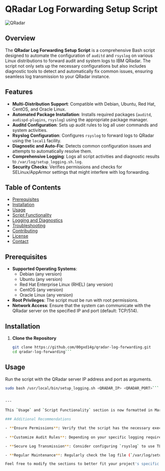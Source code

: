 # QRadar Log Forwarding Setup Script

![QRadar](https://www.ibm.com/design/language/assets/ibm_logo.svg)

## Overview

The **QRadar Log Forwarding Setup Script** is a comprehensive Bash script designed to automate the configuration of `auditd` and `rsyslog` on various Linux distributions to forward audit and system logs to IBM QRadar. The script not only sets up the necessary configurations but also includes diagnostic tools to detect and automatically fix common issues, ensuring seamless log transmission to your QRadar instance.

## Features

- **Multi-Distribution Support**: Compatible with Debian, Ubuntu, Red Hat, CentOS, and Oracle Linux.
- **Automated Package Installation**: Installs required packages (`auditd`, `audispd-plugins`, `rsyslog`) using the appropriate package manager.
- **Auditd Configuration**: Sets up audit rules to log all user commands and system activities.
- **Rsyslog Configuration**: Configures `rsyslog` to forward logs to QRadar using the `local1` facility.
- **Diagnostic and Auto-Fix**: Detects common configuration issues and attempts to automatically resolve them.
- **Comprehensive Logging**: Logs all script activities and diagnostic results to `/var/log/setup_logging.sh.log`.
- **Security Checks**: Verifies permissions and checks for SELinux/AppArmor settings that might interfere with log forwarding.

## Table of Contents

- [Prerequisites](#prerequisites)
- [Installation](#installation)
- [Usage](#usage)
- [Script Functionality](#script-functionality)
- [Logging and Diagnostics](#logging-and-diagnostics)
- [Troubleshooting](#troubleshooting)
- [Contributing](#contributing)
- [License](#license)
- [Contact](#contact)

## Prerequisites

- **Supported Operating Systems**:
  - Debian (any version)
  - Ubuntu (any version)
  - Red Hat Enterprise Linux (RHEL) (any version)
  - CentOS (any version)
  - Oracle Linux (any version)
- **Root Privileges**: The script must be run with root permissions.
- **Network Access**: Ensure that the system can communicate with the QRadar server on the specified IP and port (default: TCP/514).

## Installation

1. **Clone the Repository**

   ```bash
   git clone https://github.com/00gxd14g/qradar-log-forwarding.git
   cd qradar-log-forwarding```

## Usage

Run the script with the QRadar server IP address and port as arguments.

```bash
sudo bash /usr/local/bin/setup_logging.sh <QRADAR_IP> <QRADAR_PORT>```


---

This `Usage` and `Script Functionality` section is now formatted in Markdown and can be directly included in your `README.md` file on GitHub. Make sure to replace placeholders like `<QRADAR_IP>` and `<QRADAR_PORT>` with your actual QRadar server details when running the script.

### Additional Recommendations

- **Ensure Permissions**: Verify that the script has the necessary execute permissions and is run with root privileges.
  
- **Customize Audit Rules**: Depending on your specific logging requirements, you might want to customize the audit rules within the script.

- **Secure Log Transmission**: Consider configuring `rsyslog` to use TLS for secure log transmission to QRadar.

- **Regular Maintenance**: Regularly check the log file (`/var/log/setup_logging.sh.log`) for any issues or updates needed for your logging setup.

Feel free to modify the sections to better fit your project's specific needs or to add any additional information that might be helpful for users.


